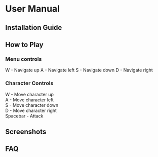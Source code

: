 # User Manual

## Installation Guide

## How to Play
### Menu controls
W - Navigate up
A - Navigate left
S - Navigate down
D - Navigate right

### Character Controls
W - Move character up  
A - Move character left  
S - Move character down  
D - Move character right  
Spacebar - Attack

## Screenshots

## FAQ

